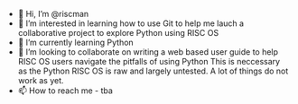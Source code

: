 - 👋 Hi, I’m @riscman
- 👀 I’m interested in learning how to use Git
    to help me lauch a collaborative project 
    to explore Python using RISC OS
- 🌱 I’m currently learning Python
- 💞️ I’m looking to collaborate on writing a web based user guide 
    to help RISC OS users navigate the pitfalls of using Python
    This is neccessary as the Python RISC OS is raw and largely 
    untested. A lot of things do not work as yet.
- 📫 How to reach me - tba

<!---
riscman/riscman is a ✨ special ✨ repository because its `README.md` (this file) appears on your GitHub profile.
You can click the Preview link to take a look at your changes.
--->
